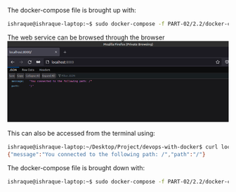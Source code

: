 The docker-compose file is brought up with:
```sh
ishraque@ishraque-laptop:~$ sudo docker-compose -f PART-02/2.2/docker-compose.yml up -d
```

The web service can be browsed through the browser
![accessing the web application](./browser_screenshot_EX2.2.png)

This can also be accessed from the terminal using:
```sh
ishraque@ishraque-laptop:~/Desktop/Project/devops-with-docker$ curl localhost:8000
{"message":"You connected to the following path: /","path":"/"}
```


The docker-compose file is brought down with:
```sh
ishraque@ishraque-laptop:~$ sudo docker-compose -f PART-02/2.2/docker-compose.yml down -v
```